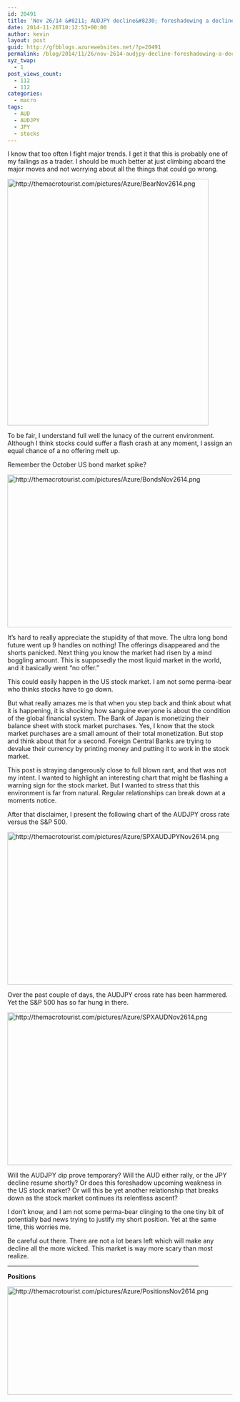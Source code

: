```yaml
---
id: 20491
title: 'Nov 26/14 &#8211; AUDJPY decline&#8230; foreshadowing a decline in the S&#038;P?'
date: 2014-11-26T10:12:53+00:00
author: kevin
layout: post
guid: http://gfbblogs.azurewebsites.net/?p=20491
permalink: /blog/2014/11/26/nov-2614-audjpy-decline-foreshadowing-a-decline-in-the-sp/
xyz_twap:
  - 1
post_views_count:
  - 112
  - 112
categories:
  - macro
tags:
  - AUD
  - AUDJPY
  - JPY
  - stocks
---
```

I know that too often I fight major trends. I get it that this is probably one of my failings as a trader. I should be much better at just climbing aboard the major moves and not worrying about all the things that could go wrong. 


  <img src="http://themacrotourist.com/pictures/Azure/BearNov2614.png" style="margin:30px atuo;display:block;" alt="http://themacrotourist.com/pictures/Azure/BearNov2614.png" width="450" height="552">

To be fair, I understand full well the lunacy of the current environment. Although I think stocks could suffer a flash crash at any moment, I assign an equal chance of a no offering melt up. 

Remember the October US bond market spike? 


  <img src="http://themacrotourist.com/pictures/Azure/BondsNov2614.png" style="margin:30px atuo;display:block;" alt="http://themacrotourist.com/pictures/Azure/BondsNov2614.png" width="600" height="342">

It&#8217;s hard to really appreciate the stupidity of that move. The ultra long bond future went up 9 handles on nothing! The offerings disappeared and the shorts panicked. Next thing you know the market had risen by a mind boggling amount. This is supposedly the most liquid market in the world, and it basically went &#8220;no offer.&#8221;

This could easily happen in the US stock market. I am not some perma-bear who thinks stocks have to go down.

But what really amazes me is that when you step back and think about what it is happening, it is shocking how sanguine everyone is about the condition of the global financial system. The Bank of Japan is monetizing their balance sheet with stock market purchases. Yes, I know that the stock market purchases are a small amount of their total monetization. But stop and think about that for a second. Foreign Central Banks are trying to devalue their currency by printing money and putting it to work in the stock market. 

This post is straying dangerously close to full blown rant, and that was not my intent. I wanted to highlight an interesting chart that might be flashing a warning sign for the stock market. But I wanted to stress that this environment is far from natural. Regular relationships can break down at a moments notice.

After that disclaimer, I present the following chart of the AUDJPY cross rate versus the S&P 500.


  <img src="http://themacrotourist.com/pictures/Azure/SPXAUDJPYNov2614.png" style="margin:30px atuo;display:block;" alt="http://themacrotourist.com/pictures/Azure/SPXAUDJPYNov2614.png" width="600" height="342">

Over the past couple of days, the AUDJPY cross rate has been hammered. Yet the S&P 500 has so far hung in there. 


  <img src="http://themacrotourist.com/pictures/Azure/SPXAUDNov2614.png" style="margin:30px atuo;display:block;" alt="http://themacrotourist.com/pictures/Azure/SPXAUDNov2614.png" width="600" height="342">

Will the AUDJPY dip prove temporary? Will the AUD either rally, or the JPY decline resume shortly? Or does this foreshadow upcoming weakness in the US stock market? Or will this be yet another relationship that breaks down as the stock market continues its relentless ascent?

I don&#8217;t know, and I am not some perma-bear clinging to the one tiny bit of potentially bad news trying to justify my short position. Yet at the same time, this worries me. 

Be careful out there. There are not a lot bears left which will make any decline all the more wicked. This market is way more scary than most realize.

<hr size="3" width="85%" />

**Positions**


  <img src="http://themacrotourist.com/pictures/Azure/PositionsNov2614.png" style="margin:30px atuo;display:block;" alt="http://themacrotourist.com/pictures/Azure/PositionsNov2614.png" width="600" height="242"></p>